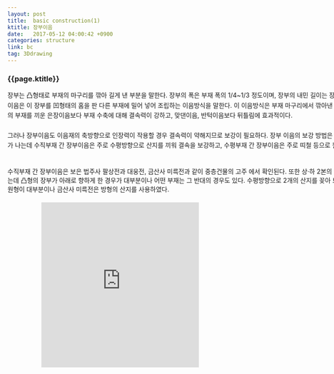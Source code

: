 ```yaml
---
layout: post
title:  basic construction(1)
ktitle: 장부이음
date:   2017-05-12 04:00:42 +0900
categories: structure
link: bc
tag: 3Ddrawing
---
```


<div style="width:900px; margin:0px auto">

<h3>
	{{page.ktitle}}
</h3>

<p style="line-height: 160%">장부는 凸형태로 부재의 마구리를 깎아 길게 낸 부분을 말한다. 장부의 폭은 부재 폭의
1/4~1/3 정도이며, 장부의 내민 길이는 장부의 폭보다 길게 한다. 장부이음은 이 장부를 凹형태의
홈을 판 다른 부재에 밀어 넣어 조립하는 이음방식을 말한다. 이 이음방식은 부재 마구리에서 깎아낸
장부를 이용하기 때문에 별도의 부재를 끼운 은장이음보다 부재 수축에 대해 결속력이 강하고,
맞댄이음, 반턱이음보다 뒤틀림에 효과적이다.
<br><br>	
그러나 장부이음도 이음재의 축방향으로 인장력이 작용할 경우 결속력이 약해지므로 보강이
필요하다. 장부 이음의 보강 방법은 이음재의 축방향에 따라 차이가 나는데 수직부재 간 장부이음은
주로 수평방향으로 산지를 끼워 결속을 보강하고, 수평부재 간 장부이음은 주로 띠철 등으로 철물
보강을 한다.
<br><br>

수직부재 간 장부이음은 보은 법주사 팔상전과 대웅전, 금산사 미륵전과 같이 중층건물의 고주
에서 확인된다. 또한 상·하 2본의 부재를 凹凸형으로 연결하였는데 凸형의 장부가 아래로 향하게
한 경우가 대부분이나 어떤 부재는 그 반대의 경우도 있다. 수평방향으로 2개의 산지를 꽂아 보강
하였으며 산지의 모양은 원형이 대부분이나 금산사 미륵전은 방형의 산지를 사용하였다.</p>	
</div>	

<div style="text-align:center; margin:20px 0px 30px 0px; display: block;">

<iframe width="70%" height="370" src="https://www.youtube.com/embed/9IOSHZiMT9c?autoplay=1&rel=0" frameborder="0" allowfullscreen></iframe>
</div>
